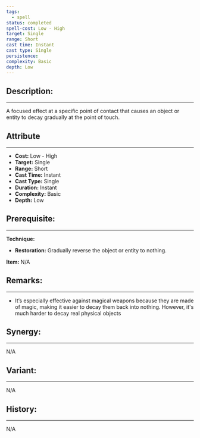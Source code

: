 ```yaml
---
tags:
  - spell
status: completed
spell-cost: Low - High
target: Single
range: Short
cast time: Instant
cast type: Single
persistence: 
complexity: Basic
depth: Low
---
```

## Description:  
---  
A focused effect at a specific point of contact that causes an object or entity to decay gradually at the point of touch.  
  
## Attribute  
___  
- __Cost:__ Low - High  
- __Target:__ Single  
- __Range:__ Short  
- __Cast Time:__ Instant  
- __Cast Type:__ Single  
- __Duration:__ Instant  
- __Complexity:__ Basic  
- __Depth:__ Low  
  
## Prerequisite:  
___  
  
__Technique:__  
- __Restoration:__ Gradually reverse the object or entity to nothing.  
  
__Item:__ N/A  
  
## Remarks:  
___  
- It’s especially effective against magical weapons because they are made of magic, making it easier to decay them back into nothing. However, it's much harder to decay real physical objects  
  
## Synergy:  
___  
N/A  
  
## Variant:  
___  
N/A  
  
## History:  
---  
N/A